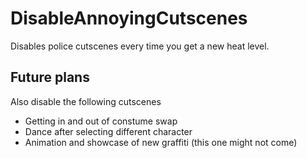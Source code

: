 # DisableAnnoyingCutscenes
Disables police cutscenes every time you get a new heat level.
## Future plans
Also disable the following cutscenes
* Getting in and out of constume swap
* Dance after selecting different character
* Animation and showcase of new graffiti (this one might not come) 